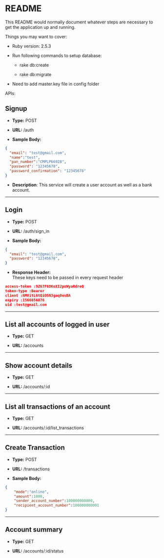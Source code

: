 # README

This README would normally document whatever steps are necessary to get the
application up and running.

Things you may want to cover:

- Ruby version: 2.5.3

- Run following commands to setup database:

    - rake db:create

    - rake db:migrate

- Need to add master.key file in config folder

APIs:
## Signup  
- **Type:** POST

- **URL:** /auth

- **Sample Body:**
```json
{
  "email": "test@gmail.com",
  "name":"test",
  "pan_number":"CMPLP66928",
  "password": "12345678",
  "password_confirmation": "12345678"
}
```
- **Description**: This service will create a user account as well as a bank account.

****

## Login  
- **Type:** POST

- **URL:** /auth/sign_in

- **Sample Body:**  
    
```json
{
  "email": "test@gmail.com",
  "password": "12345678",
}
```
- **Response Header:**  
These keys need to be passed in every request header
```json
access-token :9Z67F68KoXI2pxWyaRdreQ
token-type :Bearer
client :NMVitL6tQiO5N3gaq0esBA
expiry :1566656076
uid :test@gmail.com
```
****

## List all accounts of logged in user
- **Type:** GET

- **URL:** /accounts

****

## Show account details
- **Type:** GET

- **URL:** /accounts/:id

****

## List all transactions of an account
- **Type:** GET

- **URL:** /accounts/:id/list_transactions

****

## Create Transaction
- **Type:** POST

- **URL:** /transactions

- **Sample Body:**  
    
```json
{
	"mode":"online",
	"amount":1000,
	"sender_account_number":100000000000,
	"recipient_account_number":100000000001
}
```
****

## Account summary
- **Type:** GET

- **URL:** /accounts/:id/status
